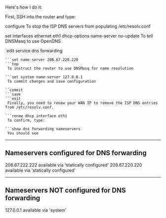 Here's how I do it:

First, SSH into the router and type:

configure
 To stop the ISP DNS servers from populating /etc/resolv.conf

set interfaces ethernet eth1 dhcp-options name-server no-update
 To tell DNSMasq to use OpenDNS

`edit service dns forwarding
```set name-server 208.67.222.222
```set name-server 208.67.220.220
```top
 To instruct the router to use DNSMasq for name resolution

```set system name-server 127.0.0.1
 To commit changes and save configuration

``commit
```save
```exit
 Finally, you need to renew your WAN IP to remove the ISP DNS entries from /etc/resolv.conf.

```renew dhcp interface eth1
 To confirm, type:

```show dns forwarding nameservers
 You should see

```
-----------------------------------------------
   Nameservers configured for DNS forwarding
-----------------------------------------------
208.67.222.222 available via 'statically configured'
208.67.220.220 available via 'statically configured'

-----------------------------------------------
 Nameservers NOT configured for DNS forwarding
-----------------------------------------------
127.0.0.1 available via 'system'
 ```
